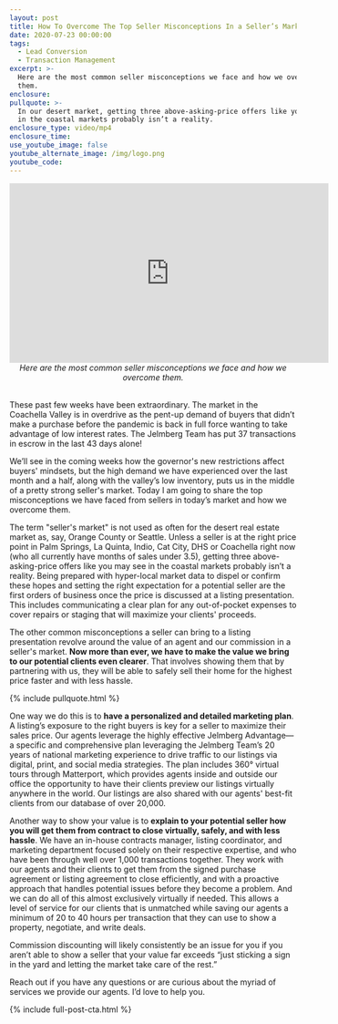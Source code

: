 ```yaml
---
layout: post
title: How To Overcome The Top Seller Misconceptions In a Seller’s Market
date: 2020-07-23 00:00:00
tags:
  - Lead Conversion
  - Transaction Management
excerpt: >-
  Here are the most common seller misconceptions we face and how we overcome
  them.
enclosure:
pullquote: >-
  In our desert market, getting three above-asking-price offers like you may see
  in the coastal markets probably isn’t a reality.
enclosure_type: video/mp4
enclosure_time:
use_youtube_image: false
youtube_alternate_image: /img/logo.png
youtube_code:
---
```


<iframe src="https://www.youtube.com/embed/QdcdpvHcQMQ?rel=0" width="560" height="315" frameborder="0" allowfullscreen="allowfullscreen"></iframe>

<center><em>Here are the most common seller misconceptions we face and how we overcome them.</em></center>

<br>These past few weeks have been extraordinary. The market in the Coachella Valley is in overdrive as the pent-up demand of buyers that didn’t make a purchase before the pandemic is back in full force wanting to take advantage of low interest rates. The Jelmberg Team has put 37 transactions in escrow in the last 43 days alone\!

We’ll see in the coming weeks how the governor's new restrictions affect buyers' mindsets, but the high demand we have experienced over the last month and a half, along with the valley’s low inventory, puts us in the middle of a pretty strong seller's market. Today I am going to share the top misconceptions we have faced from sellers in today’s market and how we overcome them.

The term "seller's market" is not used as often for the desert real estate market as, say, Orange County or Seattle. Unless a seller is at the right price point in Palm Springs, La Quinta, Indio, Cat City, DHS or Coachella right now (who all currently have months of sales under 3.5), getting three above-asking-price offers like you may see in the coastal markets probably isn’t a reality. Being prepared with hyper-local market data to dispel or confirm these hopes and setting the right expectation for a potential seller are the first orders of business once the price is discussed at a listing presentation. This includes communicating a clear plan for any out-of-pocket expenses to cover repairs or staging that will maximize your clients' proceeds.

The other common misconceptions a seller can bring to a listing presentation revolve around the value of an agent and our commission in a seller's market. **Now more than ever, we have to make the value we bring to our potential clients even clearer**. That involves showing them that by partnering with us, they will be able to safely sell their home for the highest price faster and with less hassle.

{% include pullquote.html %}

One way we do this is to **have a personalized and detailed marketing plan**. A listing’s exposure to the right buyers is key for a seller to maximize their sales price. Our agents leverage the highly effective Jelmberg Advantage—a specific and comprehensive plan leveraging the Jelmberg Team’s 20 years of national marketing experience to drive traffic to our listings via digital, print, and social media strategies. The plan includes 360&deg; virtual tours through Matterport, which provides agents inside and outside our office the opportunity to have their clients preview our listings virtually anywhere in the world. Our listings are also shared with our agents' best-fit clients from our database of over 20,000.

Another way to show your value is to **explain to your potential seller how you will get them from contract to close virtually, safely, and with less hassle**. We have an in-house contracts manager, listing coordinator, and marketing department focused solely on their respective expertise, and who have been through well over 1,000 transactions together. They work with our agents and their clients to get them from the signed purchase agreement or listing agreement to close efficiently, and with a proactive approach that handles potential issues before they become a problem. And we can do all of this almost exclusively virtually if needed. This allows a level of service for our clients that is unmatched while saving our agents a minimum of 20 to 40 hours per transaction that they can use to show a property, negotiate, and write deals.

Commission discounting will likely consistently be an issue for you if you aren’t able to show a seller that your value far exceeds “just sticking a sign in the yard and letting the market take care of the rest.”

Reach out if you have any questions or are curious about the myriad of services we provide our agents. I’d love to help you.

{% include full-post-cta.html %}